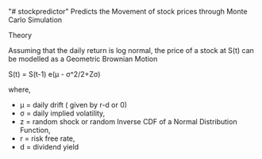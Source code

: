 "# stockpredictor" 
Predicts the Movement of stock prices through Monte Carlo Simulation

Theory

Assuming that the daily return is log normal, the price of a stock at S(t) can be modelled as a Geometric Brownian Motion 

S(t) = S(t-1) e(μ - σ^2/2+Zσ)

where,
- μ = daily drift ( given by r-d or 0)
- σ = daily implied volatility,
- z = random shock or random Inverse CDF of a Normal Distribution Function,
- r = risk free rate,
- d = dividend yield
